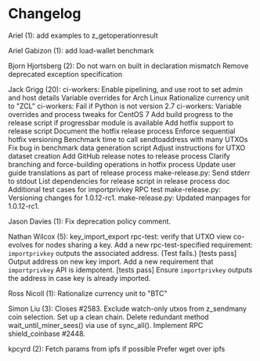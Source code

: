 Changelog
=========

Ariel (1):
      add examples to z_getoperationresult

Ariel Gabizon (1):
      add load-wallet benchmark

Bjorn Hjortsberg (2):
      Do not warn on built in declaration mismatch
      Remove deprecated exception specification

Jack Grigg (20):
      ci-workers: Enable pipelining, and use root to set admin and host details
      Variable overrides for Arch Linux
      Rationalize currency unit to "ZCL"
      ci-workers: Fail if Python is not version 2.7
      ci-workers: Variable overrides and process tweaks for CentOS 7
      Add build progress to the release script if progressbar module is available
      Add hotfix support to release script
      Document the hotfix release process
      Enforce sequential hotfix versioning
      Benchmark time to call sendtoaddress with many UTXOs
      Fix bug in benchmark data generation script
      Adjust instructions for UTXO dataset creation
      Add GitHub release notes to release process
      Clarify branching and force-building operations in hotfix process
      Update user guide translations as part of release process
      make-release.py: Send stderr to stdout
      List dependencies for release script in release process doc
      Additional test cases for importprivkey RPC test
      make-release.py: Versioning changes for 1.0.12-rc1.
      make-release.py: Updated manpages for 1.0.12-rc1.

Jason Davies (1):
      Fix deprecation policy comment.

Nathan Wilcox (5):
      key_import_export rpc-test: verify that UTXO view co-evolves for nodes sharing a key.
      Add a new rpc-test-specified requirement: `importprivkey` outputs the associated address. (Test fails.)
      [tests pass] Output address on new key import.
      Add a new requirement that `importprivkey` API is idempotent.
      [tests pass] Ensure `importprivkey` outputs the address in case key is already imported.

Ross Nicoll (1):
      Rationalize currency unit to "BTC"

Simon Liu (3):
      Closes #2583. Exclude watch-only utxos from z_sendmany coin selection.
      Set up a clean chain.     Delete redundant method wait_until_miner_sees() via use of sync_all().
      Implement RPC shield_coinbase #2448.

kpcyrd (2):
      Fetch params from ipfs if possible
      Prefer wget over ipfs

